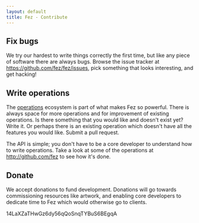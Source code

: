```yaml
---
layout: default
title: Fez - Contribute
---
```


Fix bugs
--------

We try our hardest to write things correctly the first time, but like any piece of software there are always bugs.
Browse the issue tracker at <https://github.com/fez/fez/issues>, pick 
something that looks interesting, and get hacking!

Write operations
----------------

The [operations](operations.html) ecosystem is part of what makes Fez so powerful. There is always space for more 
operations and for improvement of existing operations. Is there something that you would like and doesn't exist yet? 
Write it. Or perhaps there is an existing operation which doesn't have all the features you would like. Submit a pull request. 

The API is simple; you don't have to be a core developer to understand how to write operations. Take a look at some of the 
operations at <http://github.com/fez> to see how it's done.

Donate
------

We accept donations to fund development. Donations will go towards commissioning 
resources like artwork, and enabling core developers to dedicate time to Fez which
would otherwise go to clients.

<script data-gittip-username="isaacbw" src="//gttp.co/v1.js"></script>

14LaXZaTHwGz6dy56qQoSnqTYBuS6BEgqA